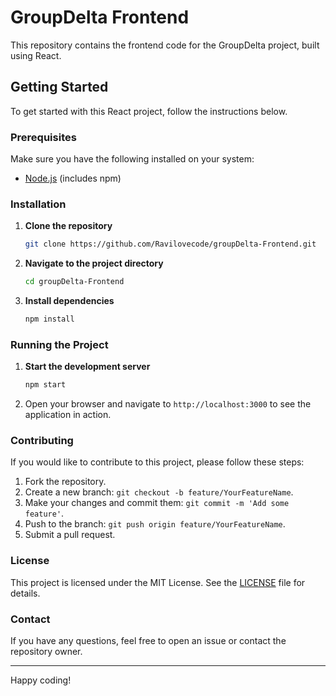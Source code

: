 # GroupDelta Frontend

This repository contains the frontend code for the GroupDelta project, built using React.

## Getting Started

To get started with this React project, follow the instructions below.

### Prerequisites

Make sure you have the following installed on your system:

- [Node.js](https://nodejs.org/) (includes npm)

### Installation

1. **Clone the repository**

    ```bash
    git clone https://github.com/Ravilovecode/groupDelta-Frontend.git
    ```

2. **Navigate to the project directory**

    ```bash
    cd groupDelta-Frontend
    ```

3. **Install dependencies**

    ```bash
    npm install
    ```

### Running the Project

1. **Start the development server**

    ```bash
    npm start
    ```

2. Open your browser and navigate to `http://localhost:3000` to see the application in action.

### Contributing

If you would like to contribute to this project, please follow these steps:

1. Fork the repository.
2. Create a new branch: `git checkout -b feature/YourFeatureName`.
3. Make your changes and commit them: `git commit -m 'Add some feature'`.
4. Push to the branch: `git push origin feature/YourFeatureName`.
5. Submit a pull request.

### License

This project is licensed under the MIT License. See the [LICENSE](LICENSE) file for details.

### Contact

If you have any questions, feel free to open an issue or contact the repository owner.

---

Happy coding!
